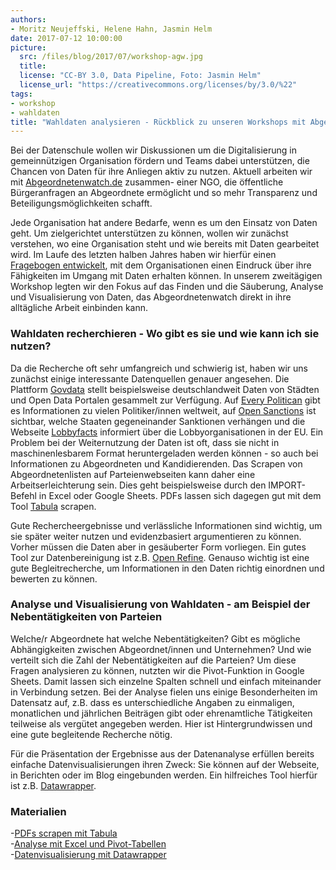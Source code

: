 ```yaml
---
authors: 
- Moritz Neujeffski, Helene Hahn, Jasmin Helm
date: 2017-07-12 10:00:00
picture:
  src: /files/blog/2017/07/workshop-agw.jpg
  title: 
  license: "CC-BY 3.0, Data Pipeline, Foto: Jasmin Helm" 
  license_url: "https://creativecommons.org/licenses/by/3.0/%22"   
tags:
- workshop
- wahldaten
title: "Wahldaten analysieren - Rückblick zu unseren Workshops mit Abgeordnetenwatch"
---
```


Bei der Datenschule wollen wir Diskussionen um die Digitalisierung in gemeinnützigen Organisation fördern und Teams dabei unterstützen, die Chancen von Daten für ihre Anliegen aktiv zu nutzen. Aktuell arbeiten wir mit [Abgeordnetenwatch.de](https://abgeordnetenwatch.de) zusammen- einer NGO, die öffentliche Bürgeranfragen an Abgeordnete ermöglicht und so mehr Transparenz und Beteiligungsmöglichkeiten schafft. 

Jede Organisation hat andere Bedarfe, wenn es um den Einsatz von Daten geht. Um zielgerichtet unterstützen zu können, wollen wir zunächst verstehen, wo eine Organisation steht und wie bereits mit Daten gearbeitet wird. Im Laufe des letzten halben Jahres haben wir hierfür einen [Fragebogen entwickelt](https://datenschule.de/files/workshops/DataLiteracy-MaturityModel-Datenschule.pdf), mit dem Organisationen einen Eindruck über ihre Fähigkeiten im Umgang mit Daten erhalten können. In unserem zweitägigen Workshop legten wir den Fokus auf das Finden und die Säuberung, Analyse und Visualisierung von Daten, das Abgeordnetenwatch direkt in ihre alltägliche Arbeit einbinden kann. 

### Wahldaten recherchieren - Wo gibt es sie und wie kann ich sie nutzen?

Da die Recherche oft sehr umfangreich und schwierig ist, haben wir uns zunächst einige interessante Datenquellen genauer angesehen. Die Plattform [Govdata](https://www.govdata.de/) stellt beispielsweise deutschlandweit Daten von Städten und Open Data Portalen gesammelt zur Verfügung. Auf [Every Politican](http://everypolitician.org/) gibt es Informationen zu vielen Politiker/innen weltweit, auf [Open Sanctions](https://opensanctions.org) ist sichtbar, welche Staaten gegeneinander Sanktionen verhängen und die Webseite [Lobbyfacts](https://lobbyfacts.eu/) informiert über die Lobbyorganisationen in der EU. Ein Problem bei der Weiternutzung der Daten ist oft, dass sie nicht in maschinenlesbarem Format heruntergeladen werden können - so auch bei Informationen zu Abgeordneten und Kandidierenden. Das Scrapen von Abgeordnetenlisten auf Parteienwebseiten kann daher eine Arbeitserleichterung sein. Dies geht beispielsweise durch den IMPORT-Befehl in Excel oder Google Sheets. PDFs lassen sich dagegen gut mit dem Tool [Tabula](http://tabula.technology/) scrapen. 

Gute Rechercheergebnisse und verlässliche Informationen sind wichtig, um sie später weiter nutzen und evidenzbasiert argumentieren zu können. Vorher müssen die Daten aber in gesäuberter Form vorliegen. Ein gutes Tool zur Datenbereinigung ist z.B. [Open Refine](http://openrefine.org/). Genauso wichtig ist eine gute Begleitrecherche, um Informationen in den Daten richtig einordnen und bewerten zu können.

### Analyse und Visualisierung von Wahldaten - am Beispiel der Nebentätigkeiten von Parteien

Welche/r Abgeordnete hat welche Nebentätigkeiten? Gibt es mögliche Abhängigkeiten zwischen Abgeordnet/innen und Unternehmen? Und wie verteilt sich die Zahl der Nebentätigkeiten auf die Parteien? Um diese Fragen analysieren zu können, nutzten wir die Pivot-Funktion in Google Sheets. Damit lassen sich einzelne Spalten schnell und einfach miteinander in Verbindung setzen. Bei der Analyse fielen uns einige Besonderheiten im Datensatz auf, z.B. dass es unterschiedliche Angaben zu einmaligen, monatlichen und jährlichen Beiträgen gibt oder ehrenamtliche Tätigkeiten teilweise als vergütet angegeben werden. Hier ist Hintergrundwissen und eine gute begleitende Recherche nötig.    

Für die Präsentation der Ergebnisse aus der Datenanalyse erfüllen bereits einfache Datenvisualisierungen ihren Zweck: Sie können auf der Webseite, in Berichten oder im Blog eingebunden werden. Ein hilfreiches Tool hierfür ist z.B. [Datawrapper](https://www.datawrapper.de/). 

### Materialien
-[PDFs scrapen mit Tabula](files/downloads/workshops/Lehrmaterial-DS-PDF-Scraping-Tabula.pdf) <br/>
-[Analyse mit Excel und Pivot-Tabellen](files/downloads/workshops/Lernmaterial-Pivot-Tabellen_Excel_Hintergundinfos.pdf) <br/>
-[Datenvisualisierung mit Datawrapper](files/downloads/workshops/Lehrmaterial-DS-Data-Viz-Datawrapper.pdf)
